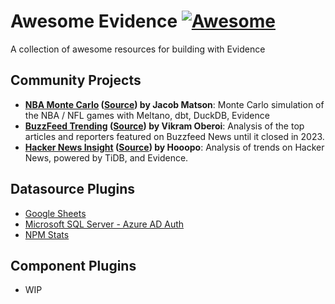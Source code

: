 # Awesome Evidence [![Awesome](https://awesome.re/badge.svg)](https://awesome.re)

A collection of awesome resources for building with Evidence

## Community Projects

- **[NBA Monte Carlo](https://mdsinabox.com) ([Source](https://github.com/matsonj/nba-monte-carlo)) by Jacob Matson**: Monte Carlo simulation of the NBA / NFL games with Meltano, dbt, DuckDB, Evidence
- **[BuzzFeed Trending](https://buzzfeed-trending.vikramoberoi.com/) ([Source](https://github.com/voberoi/buzzfeed-news-trending)) by Vikram Oberoi**: Analysis of the top articles and reporters featured on Buzzfeed News until it closed in 2023.
- **[Hacker News Insight](https://hackernews-insight.vercel.app/) ([Source](https://github.com/hooopo/hackernews-insight)) by Hooopo**: Analysis of trends on Hacker News, powered by TiDB, and Evidence.

## Datasource Plugins

- [Google Sheets](https://github.com/evidence-dev/datasources/tree/main/gsheets)
- [Microsoft SQL Server - Azure AD Auth](https://github.com/timothyhoward/evidence-connector-mssql)
- [NPM Stats](https://github.com/archiewood/npm-stats)

## Component Plugins

- WIP
